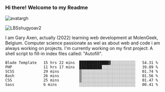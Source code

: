 ### Hi there! Welcome to my Readme 
![avatargh](https://user-images.githubusercontent.com/22075644/164934471-9e8af8ff-56fa-42c4-8061-5c7410433886.png)

![LBSshugyoav2](https://user-images.githubusercontent.com/22075644/164934218-25b846e8-bf56-4a0e-bd88-ab444310d7a8.png)



I am Gary Axen, actually (2022) learning web development at MolenGeek, Belgium.
Computer science passionate as wel as about web and code i am always working on projects.
I'm currently working on my first project: A shell script to fill-in index files called: "Autofill". 
<!--START_SECTION:waka-->

```text
Blade Template   15 hrs 22 mins  █████████████▓░░░░░░░░░░░   54.31 %
PHP              11 hrs 17 mins  ██████████░░░░░░░░░░░░░░░   39.89 %
SCSS             29 mins         ▒░░░░░░░░░░░░░░░░░░░░░░░░   01.74 %
Bash             26 mins         ▒░░░░░░░░░░░░░░░░░░░░░░░░   01.56 %
CSS              25 mins         ▒░░░░░░░░░░░░░░░░░░░░░░░░   01.47 %
Sass             6 mins          ░░░░░░░░░░░░░░░░░░░░░░░░░   00.41 %
```

<!--END_SECTION:waka-->

<!--
**LeBigSky/LebigSky** is a ✨ _special_ ✨ repository because its `README.md` (this file) appears on your GitHub profile.


as to get you started:

- 🔭 I’m currently working on ...
- 🌱 I’m currently learning ...
- 👯 I’m looking to collaborate on ...
- 🤔 I’m looking for help with ...
- 💬 Ask me about ...
- 📫 How to reach me: ...
- 😄 Pronouns: ...
- ⚡ Fun fact: ...
-->
